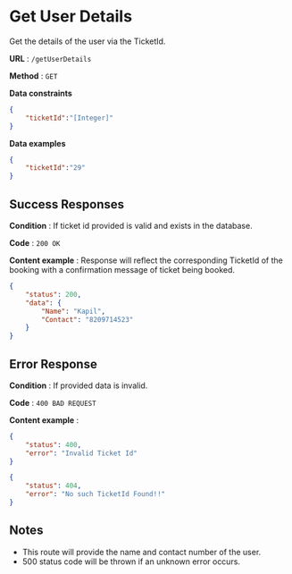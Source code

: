 # Get User Details

Get the details of the user via the TicketId.

**URL** : `/getUserDetails`

**Method** : `GET`

**Data constraints**

```json
{
    "ticketId":"[Integer]"
}
```

**Data examples**


```json
{
    "ticketId":"29"
}
```


## Success Responses

**Condition** : If ticket id provided is valid and exists in the database.

**Code** : `200 OK`

**Content example** : Response will reflect the corresponding TicketId of the booking with a confirmation message of ticket being booked.

```json
{
    "status": 200,
    "data": {
        "Name": "Kapil",
        "Contact": "8209714523"
    }
}
```

## Error Response

**Condition** : If provided data is invalid.

**Code** : `400 BAD REQUEST`

**Content example** :

```json
{
    "status": 400,
    "error": "Invalid Ticket Id"
}
```

```json
{
    "status": 404,
    "error": "No such TicketId Found!!"
}
```


## Notes

* This route will provide the name and contact number of the user.
* 500 status code will be thrown if an unknown error occurs.
